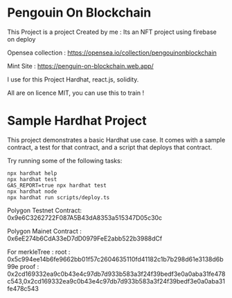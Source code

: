 # Pengouin On Blockchain
This Project is a project Created by me : 
Its an NFT project using firebase on deploy

Opensea collection : https://opensea.io/collection/pengouinonblockchain

Mint Site : https://penguin-on-blockchain.web.app/

I use for this Project Hardhat, react.js, solidity.

All are on licence MIT, you can use this to train ! 


# Sample Hardhat Project

This project demonstrates a basic Hardhat use case. It comes with a sample contract, a test for that contract, and a script that deploys that contract.

Try running some of the following tasks:

```shell
npx hardhat help
npx hardhat test
GAS_REPORT=true npx hardhat test
npx hardhat node
npx hardhat run scripts/deploy.ts
```
Polygon Testnet Contract: 0x9e6C3262722F087A5B43dA8353a515347D05c30c

Polygon Mainet Contract : 0x6eE274b6CdA33eD7dD0979FeE2abb522b3988dCf

For merkleTree : 
root : 0x5c994ee14b6fe9662bb01f57c2604635110fd41182c1b7b298d61e3138d6b99e
proof : 0x2cd169332ea9c0b43e4c97db7d933b583a3f24f39bedf3e0a0aba31fe478c543,0x2cd169332ea9c0b43e4c97db7d933b583a3f24f39bedf3e0a0aba31fe478c543

